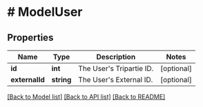 # # ModelUser

## Properties

Name | Type | Description | Notes
------------ | ------------- | ------------- | -------------
**id** | **int** | The User&#39;s Tripartie ID. | [optional]
**externalId** | **string** | The User&#39;s External ID. | [optional]

[[Back to Model list]](../../README.md#models) [[Back to API list]](../../README.md#endpoints) [[Back to README]](../../README.md)
